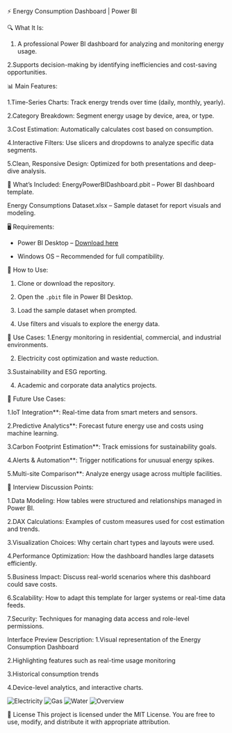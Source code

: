  ⚡ Energy Consumption Dashboard | Power BI
 
 🔍 What It Is:
1. A professional Power BI dashboard for analyzing and monitoring energy usage.

2.Supports decision-making by identifying inefficiencies and cost-saving opportunities.

 📊 Main Features:

 1.Time-Series Charts: Track energy trends over time (daily, monthly, yearly).
 
 2.Category Breakdown: Segment energy usage by device, area, or type.
 
 3.Cost Estimation: Automatically calculates cost based on consumption.
 
 4.Interactive Filters: Use slicers and dropdowns to analyze specific data segments.
 
 5.Clean, Responsive Design: Optimized for both presentations and deep-dive analysis.

 📂 What’s Included:
EnergyPowerBIDashboard.pbit – Power BI dashboard template.

Energy Consumptions Dataset.xlsx – Sample dataset for report visuals and modeling.

 🖥️ Requirements:

* Power BI Desktop – [Download here](https://powerbi.microsoft.com/desktop/)
  
* Windows OS – Recommended for full compatibility.

🚀 How to Use:
1. Clone or download the repository.
   
2. Open the `.pbit` file in Power BI Desktop.
   
3. Load the sample dataset when prompted.
   
4. Use filters and visuals to explore the energy data.

 🎯 Use Cases:
1.Energy monitoring in residential, commercial, and industrial environments.

2. Electricity cost optimization and waste reduction.
   
3.Sustainability and ESG reporting.

4. Academic and corporate data analytics projects.

 🔮 Future Use Cases:

1.IoT Integration**: Real-time data from smart meters and sensors.

2.Predictive Analytics**: Forecast future energy use and costs using machine learning.

3.Carbon Footprint Estimation**: Track emissions for sustainability goals.

4.Alerts & Automation**: Trigger notifications for unusual energy spikes.

5.Multi-site Comparison**: Analyze energy usage across multiple facilities.


💼 Interview Discussion Points:

1.Data Modeling: How tables were structured and relationships managed in Power BI.

2.DAX Calculations: Examples of custom measures used for cost estimation and trends.

3.Visualization Choices: Why certain chart types and layouts were used.

4.Performance Optimization: How the dashboard handles large datasets efficiently.

5.Business Impact: Discuss real-world scenarios where this dashboard could save costs.

6.Scalability: How to adapt this template for larger systems or real-time data feeds.

7.Security: Techniques for managing data access and role-level permissions.


Interface Preview Description: 
1.Visual representation of the Energy Consumption Dashboard

2.Highlighting features such as real-time usage monitoring

3.Historical consumption trends

4.Device-level analytics, and interactive charts.

![Electricity](https://github.com/user-attachments/assets/dcbd9a5d-e1b4-4695-98e8-26a091235a84)
![Gas](https://github.com/user-attachments/assets/091b1b29-cf46-4fbb-a5f4-14c894b186c9)
![Water](https://github.com/user-attachments/assets/53a611a9-9834-4369-8b26-6363db717e48)
![Overview](https://github.com/user-attachments/assets/da5a835e-ef2b-4796-a312-ac8eaa3e49ba)


📄 License
This project is licensed under the MIT License. You are free to use, modify, and distribute it with appropriate attribution.
